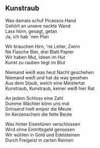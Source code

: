 ## Kunstraub

Was damals schuf Picassos Hand  
Gehört an unsere nackte Wand  
Lass hörn, gesagt, getan  
Ja, ich hab 'nen Plan

Wir brauchen Hirn, 'ne Leiter, Zwirn  
Ne Flasche Bier, drei Blatt Papier  
Wir haben Mut, Ideen im Hut  
Kunst zu rauben liegt im Blut

Niemand weiß was heut Nacht geschehen  
Niemand weiß und hat da was gesehen  
Aus dem Staub, welch eine Meistertat  
Kunstraub, Kunstraub, keiner weiß hier Rat

An jedem Schloss eine Zahl  
Dumme Wächter könn uns mal  
Grinsend hielt empor die Meute  
Im Kerzenschein die fette Beute

Was hinter Eisentüren verschlossen  
Wird ohne Eintrittsgeld genossen  
Wir wühlen in Gold und Edelsteinen  
Durch Freigeist in zarten Reimen
